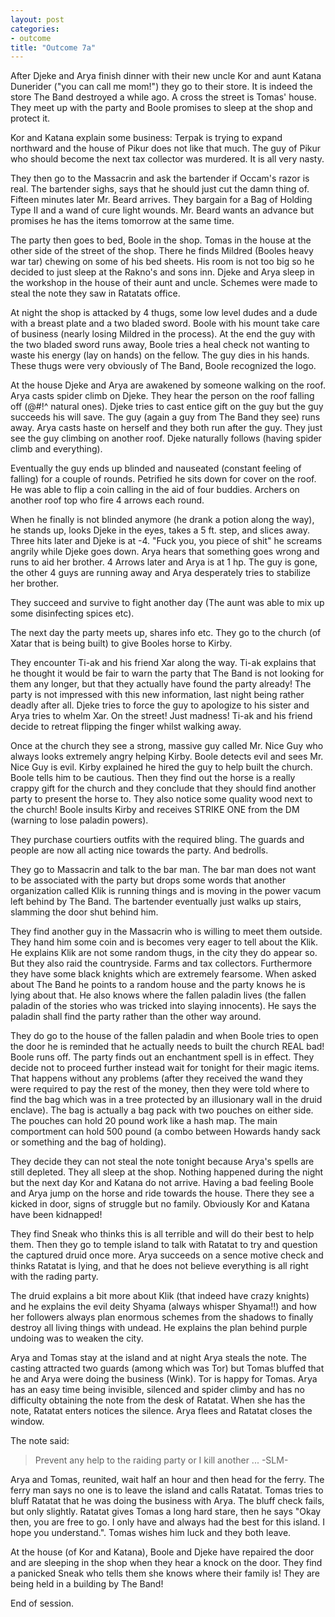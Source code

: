 ```yaml
---
layout: post
categories:
- outcome
title: "Outcome 7a"
---
```


After Djeke and Arya finish dinner with their new uncle Kor and aunt Katana Dunerider ("you can call me mom!") they go to their store. It is indeed the store The Band destroyed a while ago. A cross the street is Tomas' house. They meet up with the party and Boole promises to sleep at the shop and protect it.

Kor and Katana explain some business: Terpak is trying to expand northward and the house of Pikur does not like that much. The guy of Pikur who should become the next tax collector was murdered. It is all very nasty.

They then go to the Massacrin and ask the bartender if Occam's razor is real.  The bartender sighs, says that he should just cut the damn thing of. Fifteen minutes later Mr. Beard arrives. They bargain for a Bag of Holding Type II and a wand of cure light wounds. Mr. Beard wants an advance but promises he has the items tomorrow at the same time.

The party then goes to bed, Boole in the shop. Tomas in the house at the other side of the street of the shop. There he finds Mildred (Booles heavy war tar) chewing on some of his bed sheets. His room is not too big so he decided to just sleep at the Rakno's and sons inn. Djeke and Arya sleep in the workshop in the house of their aunt and uncle. Schemes were made to steal the note they saw in Ratatats office.

At night the shop is attacked by 4 thugs, some low level dudes and a dude with a breast plate and a two bladed sword. Boole with his mount take care of business (nearly losing Mildred in the process). At the end the guy with the two bladed sword runs away, Boole tries a heal check not wanting to waste his energy (lay on hands) on the fellow. The guy dies in his hands. These thugs were very obviously of The Band, Boole recognized the logo.

At the house Djeke and Arya are awakened by someone walking on the roof. Arya casts spider climb on Djeke. They hear the person on the roof falling off (@#!^ natural ones). Djeke tries to cast entice gift on the guy but the guy succeeds his will save. The guy (again a guy from The Band they see) runs away.  Arya casts haste on herself and they both run after the guy. They just see the guy climbing on another roof. Djeke naturally follows (having spider climb and everything).

Eventually the guy ends up blinded and nauseated (constant feeling of falling) for a couple of rounds. Petrified he sits down for cover on the roof. He was able to flip a coin calling in the aid of four buddies. Archers on another roof top who fire 4 arrows each round.

When he finally is not blinded anymore (he drank a potion along the way), he stands up, looks Djeke in the eyes, takes a 5 ft. step, and slices away. Three hits later and Djeke is at -4. "Fuck you, you piece of shit" he screams angrily while Djeke goes down. Arya hears that something goes wrong and runs to aid her brother. 4 Arrows later and Arya is at 1 hp. The guy is gone, the other 4 guys are running away and Arya desperately tries to stabilize her brother.

They succeed and survive to fight another day (The aunt was able to mix up some disinfecting spices etc).

The next day the party meets up, shares info etc. They go to the church (of Xatar that is being built) to give Booles horse to Kirby.

They encounter Ti-ak and his friend Xar along the way. Ti-ak explains that he thought it would be fair to warn the party that The Band is not looking for them any longer, but that they actually have found the party already! The party is not impressed with this new information, last night being rather deadly after all. Djeke tries to force the guy to apologize to his sister and Arya tries to whelm Xar. On the street! Just madness! Ti-ak and his friend decide to retreat flipping the finger whilst walking away.  

Once at the church they see a strong, massive guy called Mr. Nice Guy who always looks extremely angry helping Kirby. Boole detects evil and sees Mr. Nice Guy is evil. Kirby explained he hired the guy to help built the church. Boole tells him to be cautious. Then they find out the horse is a really crappy gift for the church and they conclude that they should find another party to present the horse to. They also notice some quality wood next to the church! Boole insults Kirby and receives STRIKE ONE from the DM (warning to lose paladin powers).

They purchase courtiers outfits with the required bling. The guards and people are now all acting nice towards the party. And bedrolls.

They go to Massacrin and talk to the bar man. The bar man does not want to be associated with the party but drops some words that another organization called Klik is running things and is moving in the power vacum left behind by The Band.  The bartender eventually just walks up stairs, slamming the door shut behind him.

They find another guy in the Massacrin who is willing to meet them outside. They hand him some coin and is becomes very eager to tell about the Klik. He explains Klik are not some random thugs, in the city they do appear so. But they also raid the countryside. Farms and tax collectors. Furthermore they have some black knights which are extremely fearsome. When asked about The Band he points to a random house and the party knows he is lying about that. He also knows where the fallen paladin lives (the fallen paladin of the stories who was tricked into slaying innocents). He says the paladin shall find the party rather than the other way around.

They do go to the house of the fallen paladin and when Boole tries to open the door he is reminded that he actually needs to built the church REAL bad! Boole runs off. The party finds out an enchantment spell is in effect. They decide not to proceed further instead wait for tonight for their magic items. That happens without any problems (after they received the wand they were required to pay the rest of the money, then they were told where to find the bag which was in a tree protected by an illusionary wall in the druid enclave). The bag is actually a bag pack with two pouches on either side. The pouches can hold 20 pound work like a hash map. The main comportment can hold 500 pound (a combo between Howards handy sack or something and the bag of holding).

They decide they can not steal the note tonight because Arya's spells are still depleted. They all sleep at the shop. Nothing happened during the night but the next day Kor and Katana do not arrive. Having a bad feeling Boole and Arya jump on the horse and ride towards the house. There they see a kicked in door, signs of struggle but no family. Obviously Kor and Katana have been kidnapped!

They find Sneak who thinks this is all terrible and will do their best to help them. Then they go to temple island to talk with Ratatat to try and question the captured druid once more. Arya succeeds on a sence motive check and thinks Ratatat is lying, and that he does not believe everything is all right with the rading party.

The druid explains a bit more about Klik (that indeed have crazy knights) and he explains the evil deity Shyama (always whisper Shyama!!) and how her followers always plan enormous schemes from the shadows to finally destroy all living things with undead. He explains the plan behind purple undoing was to weaken the city.

Arya and Tomas stay at the island and at night Arya steals the note. The casting attracted two guards (among which was Tor) but Tomas bluffed that he and Arya were doing the business (Wink). Tor is happy for Tomas. Arya has an easy time being invisible, silenced and spider climby  and has no difficulty obtaining the note from the desk of Ratatat. When she has the note, Ratatat enters notices the silence. Arya flees and Ratatat closes the window.

The note said: 
> Prevent any help to the raiding party or I kill another ...
> -SLM-

Arya and Tomas, reunited, wait half an hour and then head for the ferry. The ferry man says no one is to leave the island and calls Ratatat. Tomas tries to bluff Ratatat that he was doing the business with Arya. The bluff check fails, but only slightly. Ratatat gives Tomas a long hard stare, then he says "Okay then, you are free to go. I only have and always had the best for this island. I hope you understand.". Tomas wishes him luck and they both leave.

At the house (of Kor and Katana), Boole and Djeke have repaired the door and are sleeping in the shop when they hear a knock on the door. They find a panicked Sneak who tells them she knows where their family is! They are being held in a building by The Band!

End of session.
